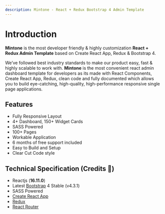 ```yaml
---
description: Mintone - React + Redux Bootstrap 4 Admin Template
---
```


# Introduction

**Mintone** is the most developer friendly & highly customization **React + Redux Admin Template** based on Create React App, Redux & Bootstrap 4.

We’ve followed best industry standards to make our product easy, fast & highly scalable to work with. **Mintone** is the most convenient react admin dashboard template for developers as its made with React Components, Create React App, Redux, clean code and fully documented which allows you to build eye-catching, high-quality, high-performance responsive single page applications.

## Features

* Fully Responsive Layout 
* 4+ Dashboard, 150+ Widget Cards
* SASS Powered
* 100+ Pages
* Workable Application
* 6 months of free support included
* Easy to Build and Setup
* Clear Cut Code style

## Technical Specification  \(Credits 🙏\)

* Reactjs \(**16.11.0**\)
* Latest [Bootstrap](https://getbootstrap.com/) 4 Stable \(v4.3.1\)
* SASS Powered
* [Create React App](https://github.com/facebook/create-react-app) 
* [Redux](https://redux.js.org/)
* [React Router](https://github.com/ReactTraining/react-router) 

